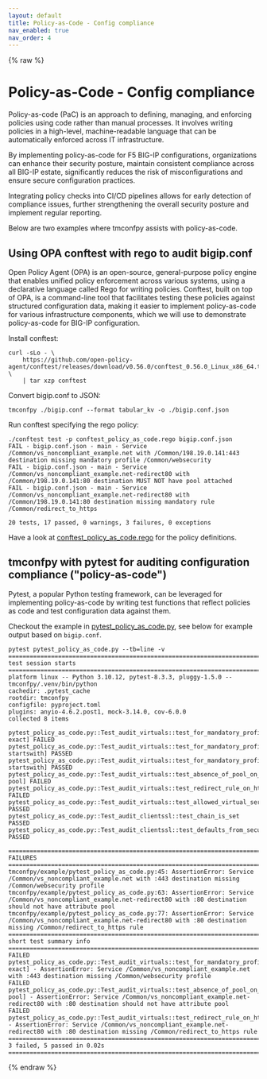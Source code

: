 ```yaml
---
layout: default
title: Policy-as-Code - Config compliance
nav_enabled: true
nav_order: 4
---
```

{% raw %}

# Policy-as-Code - Config compliance

Policy-as-code (PaC) is an approach to defining, managing, and enforcing policies using code rather than manual processes. It involves writing policies in a high-level, machine-readable language that can be automatically enforced across IT infrastructure.

By implementing policy-as-code for F5 BIG-IP configurations, organizations can enhance their security posture, maintain consistent compliance across all BIG-IP estate, significantly reduces the risk of misconfigurations and ensure secure configuration practices.

Integrating policy checks into CI/CD pipelines allows for early detection of compliance issues, further strengthening the overall security posture and implement regular reporting.

Below are two examples where tmconfpy assists with policy-as-code.

## Using OPA conftest with rego to audit bigip.conf

Open Policy Agent (OPA) is an open-source, general-purpose policy engine that enables unified policy enforcement across various systems, using a declarative language called Rego for writing policies. Conftest, built on top of OPA, is a command-line tool that facilitates testing these policies against structured configuration data, making it easier to implement policy-as-code for various infrastructure components, which we will use to demonstrate policy-as-code for BIG-IP configuration.

Install conftest:

```shell
curl -sLo - \
    https://github.com/open-policy-agent/conftest/releases/download/v0.56.0/conftest_0.56.0_Linux_x86_64.tar.gz \
    | tar xzp conftest

```

Convert bigip.conf to JSON:

```shell
tmconfpy ./bigip.conf --format tabular_kv -o ./bigip.conf.json 
```

Run conftest specifying the rego policy:

```shell
./conftest test -p conftest_policy_as_code.rego bigip.conf.json 
FAIL - bigip.conf.json - main - Service /Common/vs_noncompliant_example.net with /Common/198.19.0.141:443 destination missing mandatory profile /Common/websecurity
FAIL - bigip.conf.json - main - Service /Common/vs_noncompliant_example.net-redirect80 with /Common/198.19.0.141:80 destination MUST NOT have pool attached
FAIL - bigip.conf.json - main - Service /Common/vs_noncompliant_example.net-redirect80 with /Common/198.19.0.141:80 destination missing mandatory rule /Common/redirect_to_https

20 tests, 17 passed, 0 warnings, 3 failures, 0 exceptions
```

Have a look at [conftest_policy_as_code.rego](https://github.com/simonkowallik/tmconfpy/blob/main/example/conftest_policy_as_code.rego) for the policy definitions.

## tmconfpy with pytest for auditing configuration compliance ("policy-as-code")

Pytest, a popular Python testing framework, can be leveraged for implementing policy-as-code by writing test functions that reflect policies as code and test configuration data against them.

Checkout the example in [pytest_policy_as_code.py](https://github.com/simonkowallik/tmconfpy/blob/main/example/pytest_policy_as_code.py), see below for example output based on `bigip.conf`.

```shell
pytest pytest_policy_as_code.py --tb=line -v
===================================================================================================================================== test session starts ======================================================================================================================================
platform linux -- Python 3.10.12, pytest-8.3.3, pluggy-1.5.0 -- tmconfpy/.venv/bin/python
cachedir: .pytest_cache
rootdir: tmconfpy
configfile: pyproject.toml
plugins: anyio-4.6.2.post1, mock-3.14.0, cov-6.0.0
collected 8 items

pytest_policy_as_code.py::Test_audit_virtuals::test_for_mandatory_profiles[:443-/Common/websecurity-exact] FAILED
pytest_policy_as_code.py::Test_audit_virtuals::test_for_mandatory_profiles[:443-/Common/clientssl-startswith] PASSED
pytest_policy_as_code.py::Test_audit_virtuals::test_for_mandatory_profiles[:443-/Common/serverssl-startswith] PASSED
pytest_policy_as_code.py::Test_audit_virtuals::test_absence_of_pool_on_http_virtuals[:80-pool] FAILED
pytest_policy_as_code.py::Test_audit_virtuals::test_redirect_rule_on_http_virtuals[:80-/Common/redirect_to_https] FAILED
pytest_policy_as_code.py::Test_audit_virtuals::test_allowed_virtual_server_ports PASSED
pytest_policy_as_code.py::Test_audit_clientssl::test_chain_is_set PASSED
pytest_policy_as_code.py::Test_audit_clientssl::test_defaults_from_secure PASSED

=========================================================================================================================================== FAILURES ===========================================================================================================================================
tmconfpy/example/pytest_policy_as_code.py:45: AssertionError: Service /Common/vs_noncompliant_example.net with :443 destination missing /Common/websecurity profile
tmconfpy/example/pytest_policy_as_code.py:63: AssertionError: Service /Common/vs_noncompliant_example.net-redirect80 with :80 destination should not have attribute pool
tmconfpy/example/pytest_policy_as_code.py:77: AssertionError: Service /Common/vs_noncompliant_example.net-redirect80 with :80 destination missing /Common/redirect_to_https rule
=================================================================================================================================== short test summary info ====================================================================================================================================
FAILED pytest_policy_as_code.py::Test_audit_virtuals::test_for_mandatory_profiles[:443-/Common/websecurity-exact] - AssertionError: Service /Common/vs_noncompliant_example.net with :443 destination missing /Common/websecurity profile
FAILED pytest_policy_as_code.py::Test_audit_virtuals::test_absence_of_pool_on_http_virtuals[:80-pool] - AssertionError: Service /Common/vs_noncompliant_example.net-redirect80 with :80 destination should not have attribute pool
FAILED pytest_policy_as_code.py::Test_audit_virtuals::test_redirect_rule_on_http_virtuals[:80-/Common/redirect_to_https] - AssertionError: Service /Common/vs_noncompliant_example.net-redirect80 with :80 destination missing /Common/redirect_to_https rule
================================================================================================================================= 3 failed, 5 passed in 0.02s ==================================================================================================================================

```

{% endraw %}
